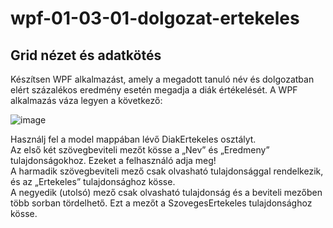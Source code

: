 # wpf-01-03-01-dolgozat-ertekeles
## Grid nézet és adatkötés

Készítsen WPF alkalmazást, amely a megadott tanuló név és dolgozatban elért százalékos eredmény esetén megadja a diák értékelését.
A WPF alkalmazás váza legyen a következő:  

![image](https://user-images.githubusercontent.com/6060514/117416736-f8507e00-af19-11eb-9f59-c9febe39efbf.png)


Használj fel a model mappában lévő DiakErtekeles osztályt.  
Az első két szövegbeviteli mezőt kösse a „Nev” és „Eredmeny” tulajdonságokhoz. Ezeket a felhasználó adja meg!  
A harmadik szövegbeviteli mező csak olvasható tulajdonsággal rendelkezik, és az „Ertekeles” tulajdonsághoz kösse.  
A negyedik (utolsó) mező csak olvasható tulajdonság és a beviteli mezőben több sorban tördelhető. Ezt a mezőt a SzovegesErtekeles tulajdonsághoz kösse.  
